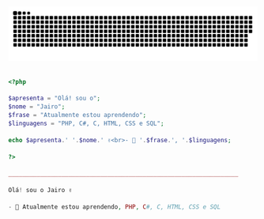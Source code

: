 ![Snake animation](https://github.com/JairoMoura/JairoMoura/blob/output/github-contribution-grid-snake.svg)

```PHP

<?php

$apresenta = "Olá! sou o";
$nome = "Jairo";
$frase = "Atualmente estou aprendendo"; 
$linguagens = "PHP, C#, C, HTML, CSS e SQL";
 
echo $apresenta.' '.$nome.' ✌<br>- 🌱 '.$frase.', '.$linguagens; 
 
?>

_________________________________________________________________

Olá! sou o Jairo ✌

- 🌱 Atualmente estou aprendendo, PHP, C#, C, HTML, CSS e SQL


